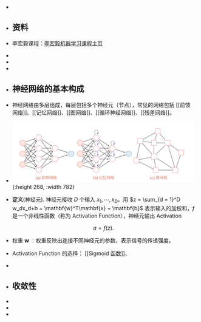 -
- ## 资料
- 李宏毅课程：[李宏毅机器学习课程主页](https://speech.ee.ntu.edu.tw/~hylee/ml/2022-spring.php)
-
-
-
- ## 神经网络的基本构成
- 神经网络由多层组成，每层包括多个神经元（节点），常见的网络包括 [[前馈网络]]、[[记忆网络]]、[[图网络]]、[[循环神经网络]]、[[残差网络]]。
- ![image.png](../assets/image_1717985681141_0.png){:height 268, :width 782}
- **定义**(神经元). 神经元接收 $D$ 个输入 $x_1,\cdots, x_D$，用 $z = \sum_{d = 1}^D w_dx_d+b = \mathbf{w}^T\mathbf{x} + \mathbf{b}$ 表示输入的加权和，$f$ 是一个非线性函数（称为 Activation Function），神经元输出 Activation
  
  $$ a = f(z). $$
- 权重 $\mathbf{w}$ ：权重反映出连接不同神经元的参数，表示信号的传递强度。
- Activation Function 的选择： [[Sigmoid 函数]]、
-
- ## 收敛性
-
-
-